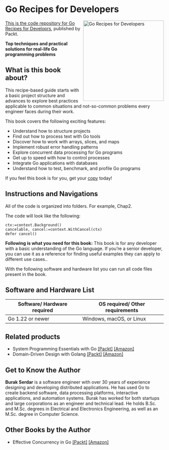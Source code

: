 # Go Recipes for Developers

<a href="https://www.packtpub.com/en-us/product/go-recipes-for-developers-9781835464786"> <img src="https://content.packt.com/_/image/xxlarge/B21961/cover_image.jpg" alt="Go Recipes for Developers" itemprop="url" height="256px" align="right">

This is the code repository for [Go Recipes for Developrs](https://www.packtpub.com/en-us/product/go-recipes-for-developers-9781835464786), published by Packt.

**Top techniques and practical solutions for real-life Go programming problems**

## What is this book about?
This recipe-based guide starts with a basic project structure and advances to explore best practices applicable to common situations and not-so-common problems every engineer faces during their work.

This book covers the following exciting features:
* Understand how to structure projects
* Find out how to process text with Go tools
* Discover how to work with arrays, slices, and maps
* Implement robust error handling patterns
* Explore concurrent data processing for Go programs
* Get up to speed with how to control processes
* Integrate Go applications with databases
* Understand how to test, benchmark, and profile Go programs

If you feel this book is for you, get your [copy](https://a.co/d/hxca2hS) today!

## Instructions and Navigations

All of the code is organized into folders. For example, Chap2.

The code will look like the following:

```
ctx:=context.Background()
cancelable, cancel:=context.WithCancel(ctx)
defer cancel()
```

**Following is what you need for this book:**
This book is for any developer with a basic understanding of the Go language. If you’re a senior developer, you can use it as a reference for finding useful examples they can apply to different use cases..

With the following software and hardware list you can run all code files present in the book.

## Software and Hardware List
| Software/ Hardware required | OS required/ Other requirements |
| ------------------------------------ | ----------------------------------- |
| Go 1.22 or newer | Windows, macOS, or Linux |

## Related products
* System Programming Essentials with Go [[Packt]](https://www.packtpub.com/en-us/product/system-programming-essentials-with-go-9781801813440) [[Amazon]](https://a.co/d/9bBmOqZ)
* Domain-Driven Design with Golang [[Packt]](https://www.packtpub.com/en-us/product/domain-driven-design-with-golang-9781804619261) [[Amazon]](https://a.co/d/32Uzd54)

## Get to Know the Author
**Burak Serdar** is a software engineer with over 30 years of experience designing and developing distributed applications. He has used Go to create backend software, data processing platforms, interactive applications, and automation systems. Burak has worked for both startups and large corporations as an engineer and technical lead. He holds B.Sc. and M.Sc. degrees in Electrical and Electronics Engineering, as well as an M.Sc. degree in Computer Science.

## Other Books by the Author
* Effective Concurrency in Go [[Packt]](https://www.packtpub.com/en-us/product/effective-concurrency-in-go-9781804619070) [[Amazon]](https://a.co/d/04ScE6a)





